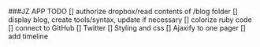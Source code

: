 ###JZ APP TODO
[] authorize dropbox/read contents of /blog folder
[] display blog, create tools/syntax, update if necessary
[] colorize ruby code
[] connect to GitHub
[] Twitter
[] Styling and css
[] Ajaxify to one pager
[] add timeline